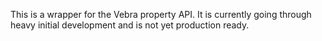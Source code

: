 This is a wrapper for the Vebra property API. It is currently going through heavy initial development and is not yet production ready.